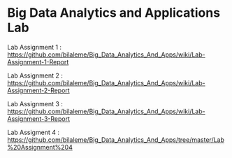 # Big Data Analytics and Applications Lab

Lab Assignment 1 : https://github.com/bilaleme/Big_Data_Analytics_And_Apps/wiki/Lab-Assignment-1-Report

Lab Assignment 2 :
https://github.com/bilaleme/Big_Data_Analytics_And_Apps/wiki/Lab-Assignment-2-Report

Lab Assignment 3 :
https://github.com/bilaleme/Big_Data_Analytics_And_Apps/wiki/Lab-Assignment-3-Report

Lab Assigment 4 :
https://github.com/bilaleme/Big_Data_Analytics_And_Apps/tree/master/Lab%20Assignment%204